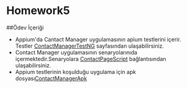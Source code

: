 # Homework5
##Ödev İçeriği
* Appium'da Cantact Manager uygulamasının apium testlerini içerir.
Testler [ContactManagerTestNG](https://github.com/enuygun-test-automation-bootcamp/homework5-yazicii/blob/main/homework5-yazicii-/src/test/java/testng/ContactManagerTestNG.java) sayfasından ulaşabilirsiniz.
* Contact Manager uygulamasının senaryolarınıda içermektedir.Senaryolara [ContactPageScript](https://github.com/enuygun-test-automation-bootcamp/homework5-yazicii/blob/main/homework5-yazicii-/src/test/java/ContactpageScript) bağlantısından ulaşabilirsiniz.
* Appium testlerinin koşulduğu uygulama için apk dosyası[ContactManagerApk](https://github.com/enuygun-test-automation-bootcamp/homework5-yazicii/blob/main/homework5-yazicii-/src/test/resources/apps/ContactManager.apk)    
